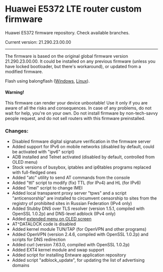 Huawei E5372 LTE router custom firmware
=======================================

Huawei E5372 firmware repository. Check available branches.

Current version: 21.290.23.00.00

---------------------------------------

The firmware is based on the original global firmware version 21.290.23.00.00. It could be installed on any previous firmware (unless you have locked bootloader, but there's workaround), or updated from a modified firmware.

Flash using balongflash ([Windows](https://github.com/forth32/balongflash/tree/master/winbuild/Release), [Linux](https://github.com/forth32/balongflash/)).

#### Warning!
This firmware can render your device unbootable! Use it only if you are aware of all the risks and consequences. In case of any problems, do not wait for help, you're on your own. Do not install firmware by non-tech-savvy people request, and do not sell routers with this firmware preinstalled.

### Changes:

* Disabled firmware digital signature verification in the firmware server
* Added support for IPv6 on mobile networks (disabled by default, could be activated with "ipv6" script)
* ADB installed and Telnet activated (disabled by default, controlled from OLED menu)
* Stock versions of busybox, iptables and ip6tables programs replaced with full-fledged ones
* Added "atc" utility to send AT commands from the console
* Added "ttl" script to modify (fix) TTL (for IPv4) and HL (for IPv6)
* Added "imei" script to change IMEI
* Added local transparent proxy server "tpws" and a script "anticensorship" are installed to circumvent censorship to sites from the registry of prohibited sites in Russian Federation (IPv4 only)
* Added Stubby DNS over TLS resolver (version 1.5.1, compiled with OpenSSL 1.0.2p) and DNS-level adblock (IPv4 only)
* Added [extended menu on OLED screen](https://github.com/ValdikSS/huawei_oled_hijack)
* AT^DATALOCK code is disabled
* Added kernel module TUN/TAP (for OpenVPN and other programs)
* Added OpenVPN (version 2.4.6, compiled with OpenSSL 1.0.2p) and scripts for DNS redirection
* Added curl (version 7.63.0, compiled with OpenSSL 1.0.2p)
* Added EXT4 kernel module and swap support
* Added script for installing Entware application repository
* Added script "adblock_update", for updating the list of advertising domains
